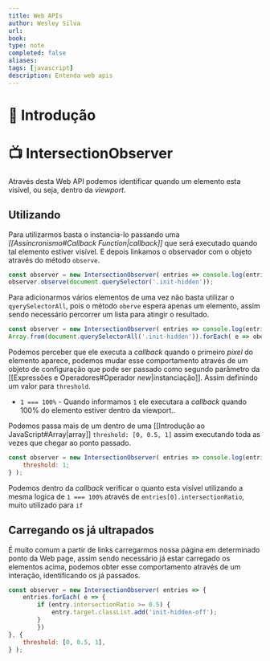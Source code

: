 ```yaml
---
title: Web APIs
author: Wesley Silva
url:
book:
type: note
completed: false
aliases:
tags: [javascript]
description: Entenda web apis
---
```

# 🚀 Introdução

# 📺 IntersectionObserver
Através desta Web API podemos identificar quando um elemento esta visível, ou seja, dentro da _viewport_.

## Utilizando
Para utilizarmos basta o instancia-lo passando uma _[[Assíncronismo#Callback Function|callback]]_  que será executado quando tal elemento estiver visível.
E depois linkamos o observador com o objeto através do método `observe`.

```js
const observer = new IntersectionObserver( entries => console.log(entries) );
observer.observe(document.querySelector('.init-hidden'));
```

Para adicionarmos vários elementos de uma vez não basta utilizar o `qyerySelectorAll`, pois o método `oberve` espera apenas um elemento, assim sendo necessário percorrer um lista para atingir o resultado.

```js
const observer = new IntersectionObserver( entries => console.log(entries) );
Array.from(document.querySelectorAll('.init-hidden')).forEach( e => oberver.observe(e));
```

Podemos perceber que ele executa a _callback_ quando o primeiro _pixel_ do elemento aparece, podemos mudar esse comportamento através de um objeto de configuração que pode ser passado como segundo parâmetro da [[Expressões e Operadores#Operador *new*|instanciação]].
Assim definindo um valor para `threshold`.
- `1 === 100%` - Quando informamos `1` ele executara a _callback_ quando 100% do elemento estiver dentro da viewport..

Podemos passa mais de um dentro de uma [[Introdução ao JavaScript#Array|array]] `threshold: [0, 0.5, 1]` assim executando toda as vezes que chegar ao ponto passado.

```js
const observer = new IntersectionObserver( entries => console.log(entries), {
	threshold: 1;
} );
```

Podemos dentro da _callback_ verificar o quanto esta visível utilizando a mesma logica de `1 === 100%` através de `entries[0].intersectionRatio`, muito utilizado para `if`

## Carregando os já ultrapados
É muito comum a partir de links carregarmos nossa página em determinado ponto da Web page, assim sendo necessário já estar carregado os elementos acima, podemos obter esse comportamento através de um interação, identificando os já passados.

```js
const observer = new IntersectionObserver( entries => {
	entries.forEach( e => {
		if (entry.intersectionRatio >= 0.5) {
			entry.target.classList.add('init-hidden-off');
		}
		})
}, {
	threshold: [0, 0.5, 1],
} );
```